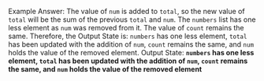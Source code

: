 Example Answer:
The value of `num` is added to `total`, so the new value of `total` will be the sum of the previous `total` and `num`. The `numbers` list has one less element as `num` was removed from it. The value of `count` remains the same. Therefore, the Output State is: `numbers` has one less element, `total` has been updated with the addition of `num`, `count` remains the same, and `num` holds the value of the removed element.
Output State: **`numbers` has one less element, `total` has been updated with the addition of `num`, `count` remains the same, and `num` holds the value of the removed element**
